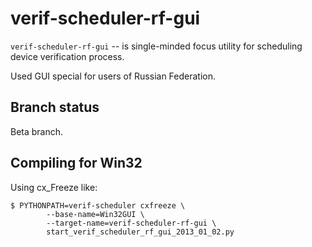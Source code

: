 verif-scheduler-rf-gui
======================

``verif-scheduler-rf-gui`` -- is single-minded focus utility for 
scheduling device verification process.

Used GUI special for users of Russian Federation.

Branch status
-------------

Beta branch.

Compiling for Win32
-------------------

Using cx_Freeze like:

    $ PYTHONPATH=verif-scheduler cxfreeze \
            --base-name=Win32GUI \
            --target-name=verif-scheduler-rf-gui \
            start_verif_scheduler_rf_gui_2013_01_02.py
